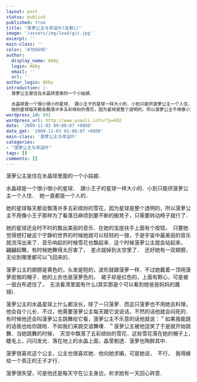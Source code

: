 ```yaml
---
layout: post
status: publish
published: true
title: "菠萝公主与幸运叶(连载1)"
image: '/assets/img/load/git.jpg'
excerpt: ''
main-class: ''
color: '#7D669E'
author:
  display_name: Abby
  login: Abby
  email: ''
  url: ''
author_login: Abby
introduction: |-
  菠萝公主是住在水晶球里面的一个小姑娘．

  水晶球是一个很小很小的星球．　跟小王子的星球一样大小的．小到只能供菠萝公主一个人住．　她一直都是一个人的．
  她的星球每天都会飘落许多五彩缤纷的雪花，因为星球是整个透明的，所以菠萝公主不用像小王子那样为了看落日麻烦到要不断的搬凳子，只需要转动椅子就行了．
wordpress_id: 692
wordpress_url: http://www.yuanli.info/?p=692
date: '2009-11-03 09:00:07 +0800'
date_gmt: '2009-11-03 01:00:07 +0800'
main-class: '菠萝公主与幸运叶'
categories:
- "菠萝公主与幸运叶"
tags: []
comments: []
---
```

菠萝公主是住在水晶球里面的一个小姑娘．

水晶球是一个很小很小的星球．　跟小王子的星球一样大小的．小到只能供菠萝公主一个人住．　她一直都是一个人的．

她的星球每天都会飘落许多五彩缤纷的雪花，因为星球是整个透明的，所以菠萝公主不用像小王子那样为了看落日麻烦到要不断的搬凳子，只需要转动椅子就行了．

她的星球还会时不时的飘出美丽的音乐．在她的宝座扶手上面有个按钮，　只要她觉得想打破这个宁静的世界的时候她就可以轻轻的一按，于是宇宙中最美丽的音乐就流泻出来了．音乐响起的时候雪花也飘起来．这个时候菠萝公主就会站起来，　翩翩起舞，有时候她舞得太厉害了，　差点就掉到太空里了．　还好她有一双翅膀，　无论到哪里都可以飞回来的．

菠萝公主的翅膀是黄色的，头发是短的，波形就跟菠萝一样．不过她戴着一顶用菠萝皮做的帽子．她的上衣也是菠萝色的，　裙子却是红色的，上面有颗心，可是被一层白布遮住了，　无法看清里面有什么(其实那是个可以看到她爸爸妈妈的魔镜)．

菠萝公主的水晶星球上什么都没长，除了一只菠萝．而这只菠萝也不用她去料理，　他会自个儿长．不过，他需要菠萝公主每天跟它说说话，不然的话他就会闷死的．有时候他还会叫菠萝公主跳舞给它看，菠萝公主不乐意的话他就说：＂如果我能跳的话我也给你跳啦．不如我们来跳交谊舞噢．＂菠萝公主被他逗笑了于是就开始跳舞．当她跳舞的时候，　天空中飘落了五彩缤纷的雪花．这些雪花落在她的帽子上，　睫毛上，闪闪发光．落在地上的水晶上面，晶莹剔透．菠萝也陶醉其中．

菠萝很喜欢这个公主，公主也很喜欢她．他向她求婚，可是她说，　不行，　我得嫁给一个真正的王子才行．

菠萝很失望，可是他还是每天守在公主身边，祈求她有一天回心转意．

